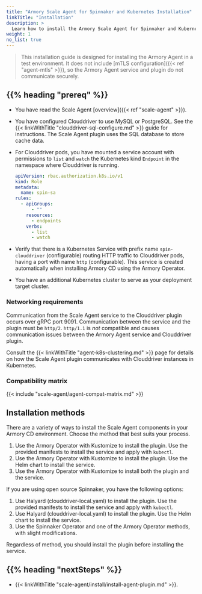 ```yaml
---
title: "Armory Scale Agent for Spinnaker and Kubernetes Installation"
linkTitle: "Installation"
description: >
  Learn how to install the Armory Scale Agent for Spinnaker and Kubernetes in your Kubernetes, Spinnaker, and Armory CD environments.
weight: 1
no_list: true
---
```


>This installation guide is designed for installing the Armory Agent in a test environment. It does not include [mTLS configuration]({{< ref "agent-mtls" >}}), so the Armory Agent service and plugin do not communicate securely.

## {{% heading "prereq" %}}

* You have read the Scale Agent [overview]({{< ref "scale-agent" >}}).
* You have configured Clouddriver to use MySQL or PostgreSQL. See the {{< linkWithTitle "clouddriver-sql-configure.md" >}} guide for instructions. The Scale Agent plugin uses the SQL database to store cache data.
* For Clouddriver pods, you have mounted a service account with permissions to `list` and `watch` the Kubernetes kind `Endpoint` in the namespace where Clouddriver is running.

   ```yaml
   apiVersion: rbac.authorization.k8s.io/v1
   kind: Role
   metadata:
     name: spin-sa
   rules:
     - apiGroups:
         - ""
       resources:
         - endpoints
       verbs:
         - list
         - watch
    ```

* Verify that there is a Kubernetes Service with prefix name `spin-clouddriver` (configurable) routing HTTP traffic to Clouddriver pods, having a port with name `http` (configurable). This service is created automatically when installing Armory CD using the Armory Operator.

* You have an additional Kubernetes cluster to serve as your deployment target cluster.

### Networking requirements

Communication from the Scale Agent service to the Clouddriver plugin occurs over gRPC port 9091. Communication between the service and the plugin must be `http/2`. `http/1.1` is *not* compatible and causes communication issues between the Armory Agent service and Clouddriver plugin.  

Consult the {{< linkWithTitle "agent-k8s-clustering.md" >}} page for details on how the Scale Agent plugin communicates with Clouddriver instances in Kubernetes.

### Compatibility matrix

{{< include "scale-agent/agent-compat-matrix.md" >}}

## Installation methods

There are a variety of ways to install the Scale Agent components in your Armory CD environment. Choose the method that best suits your process.

1. Use the Armory Operator with Kustomize to install the plugin. Use the provided manifests to install the service and apply with `kubectl`.
1. Use the Armory Operator with Kustomize to install the plugin. Use the Helm chart to install the service.
1. Use the Armory Operator with Kustomize to install both the plugin and the service.

If you are using open source Spinnaker, you have the following options:

1. Use Halyard (clouddriver-local.yaml) to install the plugin. Use the provided manifests to install the service and apply with `kubectl`.
1. Use Halyard (clouddriver-local.yaml) to install the plugin. Use the Helm chart to install the service.
1. Use the Spinnaker Operator and one of the Armory Operator methods, with slight modifications.

Regardless of method, you should install the plugin before installing the service.

## {{% heading "nextSteps" %}}

* {{< linkWithTitle "scale-agent/install/install-agent-plugin.md" >}}.
</br>
</br>